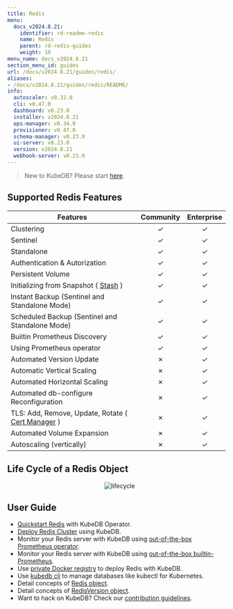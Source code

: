 ```yaml
---
title: Redis
menu:
  docs_v2024.8.21:
    identifier: rd-readme-redis
    name: Redis
    parent: rd-redis-guides
    weight: 10
menu_name: docs_v2024.8.21
section_menu_id: guides
url: /docs/v2024.8.21/guides/redis/
aliases:
- /docs/v2024.8.21/guides/redis/README/
info:
  autoscaler: v0.32.0
  cli: v0.47.0
  dashboard: v0.23.0
  installer: v2024.8.21
  ops-manager: v0.34.0
  provisioner: v0.47.0
  schema-manager: v0.23.0
  ui-server: v0.23.0
  version: v2024.8.21
  webhook-server: v0.23.0
---
```


> New to KubeDB? Please start [here](/docs/v2024.8.21/README).

## Supported Redis Features
| Features                                                                           | Community | Enterprise |
|------------------------------------------------------------------------------------|:---------:|:----------:|
| Clustering                                                                         | &#10003;  |  &#10003;  |
| Sentinel                                                                           | &#10003;  |  &#10003;  |
| Standalone                                                                         | &#10003;  |  &#10003;  |
| Authentication & Autorization                                                      | &#10003;  |  &#10003;  |
| Persistent Volume                                                                  | &#10003;  |  &#10003;  |
| Initializing from Snapshot ( [Stash](https://stash.run/) )                         | &#10003;  |  &#10003;  |
| Instant Backup (Sentinel and Standalone Mode)                                      | &#10003;  |  &#10003;  |
| Scheduled Backup (Sentinel and Standalone Mode)                                    | &#10003;  |  &#10003;  |
| Builtin Prometheus Discovery                                                       | &#10003;  |  &#10003;  |
| Using Prometheus operator                                                          | &#10003;  |  &#10003;  |
| Automated Version Update                                                           | &#10007;  |  &#10003;  |
| Automatic Vertical Scaling                                                         | &#10007;  |  &#10003;  |
| Automated Horizontal Scaling                                                       | &#10007;  |  &#10003;  |
| Automated db-configure Reconfiguration                                             | &#10007;  |  &#10003;  |
| TLS: Add, Remove, Update, Rotate ( [Cert Manager](https://cert-manager.io/docs/) ) | &#10007;  |  &#10003;  |
| Automated Volume Expansion                                                         | &#10007;  |  &#10003;  |
| Autoscaling (vertically)                                                           | &#10007;  |  &#10003;  |


## Life Cycle of a Redis Object

<p align="center">
  <img alt="lifecycle"  src="/docs/v2024.8.21/images/redis/redis-lifecycle.png">
</p>

## User Guide

- [Quickstart Redis](/docs/v2024.8.21/guides/redis/quickstart/quickstart) with KubeDB Operator.
- [Deploy Redis Cluster](/docs/v2024.8.21/guides/redis/clustering/redis-cluster) using KubeDB.
- Monitor your Redis server with KubeDB using [out-of-the-box Prometheus operator](/docs/v2024.8.21/guides/redis/monitoring/using-prometheus-operator).
- Monitor your Redis server with KubeDB using [out-of-the-box builtin-Prometheus](/docs/v2024.8.21/guides/redis/monitoring/using-builtin-prometheus).
- Use [private Docker registry](/docs/v2024.8.21/guides/redis/private-registry/using-private-registry) to deploy Redis with KubeDB.
- Use [kubedb cli](/docs/v2024.8.21/guides/redis/cli/cli) to manage databases like kubectl for Kubernetes.
- Detail concepts of [Redis object](/docs/v2024.8.21/guides/redis/concepts/redis).
- Detail concepts of [RedisVersion object](/docs/v2024.8.21/guides/redis/concepts/catalog).
- Want to hack on KubeDB? Check our [contribution guidelines](/docs/v2024.8.21/CONTRIBUTING).
